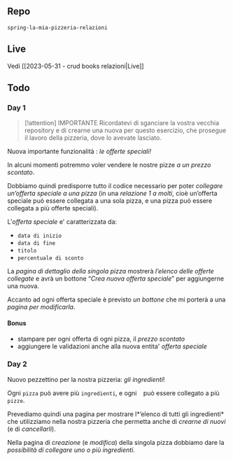 ## Repo
`spring-la-mia-pizzeria-relazioni`

## Live
Vedi [[2023-05-31 - crud books relazioni|Live]]

## Todo
### Day 1
> [!attention] IMPORTANTE
> Ricordatevi di sganciare la vostra vecchia repository e di crearne una nuova per questo esercizio, che prosegue il lavoro della pizzeria, dove lo avevate lasciato.

Nuova importante funzionalità : *le offerte speciali!*

In alcuni momenti potremmo voler vendere le nostre pizze *a un prezzo scontato*.

Dobbiamo quindi predisporre tutto il codice necessario per poter *collegare un’offerta speciale a una pizza* (in una *relazione 1 a molti*, cioè un’offerta speciale può essere collegata a una sola pizza, e una pizza può essere collegata a più offerte speciali).

L’*offerta speciale* e' caratterizzata da:
- `data di inizio`
- `data di fine`
- `titolo`
- `percentuale di sconto`

La *pagina di dettaglio della singola pizza* mostrerà *l’elenco delle offerte collegate* e avrà un bottone “*Crea nuova offerta speciale*” per aggiungerne una nuova.

Accanto ad ogni offerta speciale è previsto *un bottone* che mi porterà a una *pagina per modificarla*.

#### Bonus
- stampare per ogni offerta di ogni pizza, il *prezzo scontato*
- aggiungere le validazioni anche alla nuova entita' *offerta speciale*

### Day 2
Nuovo pezzettino per la nostra pizzeria: *gli ingredienti*!

Ogni `pizza` può avere più `ingredienti`, e ogni ` ` può essere collegato a più `pizze`.

Prevediamo quindi una pagina per mostrare l*’elenco di tutti gli ingredienti* che utilizziamo nella nostra pizzeria che permetta anche di *crearne di nuovi* (e di *cancellarli*).

Nella pagina di *creazione* (e *modifica*) della singola pizza dobbiamo dare la *possibilità di collegare uno o più ingredienti*.